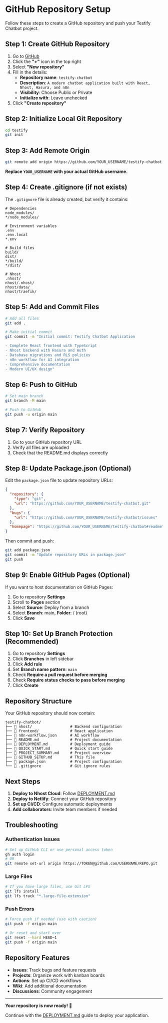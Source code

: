 # GitHub Repository Setup

Follow these steps to create a GitHub repository and push your Testify Chatbot project.

## Step 1: Create GitHub Repository

1. Go to [GitHub](https://github.com)
2. Click the **"+"** icon in the top right
3. Select **"New repository"**
4. Fill in the details:
   - **Repository name**: `testify-chatbot`
   - **Description**: `A modern chatbot application built with React, Nhost, Hasura, and n8n`
   - **Visibility**: Choose Public or Private
   - **Initialize with**: Leave unchecked
5. Click **"Create repository"**

## Step 2: Initialize Local Git Repository

```bash
cd testify
git init
```

## Step 3: Add Remote Origin

```bash
git remote add origin https://github.com/YOUR_USERNAME/testify-chatbot.git
```

**Replace `YOUR_USERNAME` with your actual GitHub username.**

## Step 4: Create .gitignore (if not exists)

The `.gitignore` file is already created, but verify it contains:

```gitignore
# Dependencies
node_modules/
*/node_modules/

# Environment variables
.env
.env.local
*.env

# Build files
build/
dist/
*/build/
*/dist/

# Nhost
.nhost/
nhost/.nhost/
nhost/data/
nhost/traefik/
```

## Step 5: Add and Commit Files

```bash
# Add all files
git add .

# Make initial commit
git commit -m "Initial commit: Testify Chatbot Application

- Complete React frontend with TypeScript
- Nhost backend with Hasura and Auth
- Database migrations and RLS policies
- n8n workflow for AI integration
- Comprehensive documentation
- Modern UI/UX design"
```

## Step 6: Push to GitHub

```bash
# Set main branch
git branch -M main

# Push to GitHub
git push -u origin main
```

## Step 7: Verify Repository

1. Go to your GitHub repository URL
2. Verify all files are uploaded
3. Check that the README.md displays correctly

## Step 8: Update Package.json (Optional)

Edit the `package.json` file to update repository URLs:

```json
{
  "repository": {
    "type": "git",
    "url": "https://github.com/YOUR_USERNAME/testify-chatbot.git"
  },
  "bugs": {
    "url": "https://github.com/YOUR_USERNAME/testify-chatbot/issues"
  },
  "homepage": "https://github.com/YOUR_USERNAME/testify-chatbot#readme"
}
```

Then commit and push:

```bash
git add package.json
git commit -m "Update repository URLs in package.json"
git push
```

## Step 9: Enable GitHub Pages (Optional)

If you want to host documentation on GitHub Pages:

1. Go to repository **Settings**
2. Scroll to **Pages** section
3. Select **Source**: Deploy from a branch
4. Select **Branch**: main, **Folder**: / (root)
5. Click **Save**

## Step 10: Set Up Branch Protection (Recommended)

1. Go to repository **Settings**
2. Click **Branches** in left sidebar
3. Click **Add rule**
4. Set **Branch name pattern**: `main`
5. Check **Require a pull request before merging**
6. Check **Require status checks to pass before merging**
7. Click **Create**

## Repository Structure

Your GitHub repository should now contain:

```
testify-chatbot/
├── 📁 nhost/                 # Backend configuration
├── 📁 frontend/              # React application
├── 📄 n8n-workflow.json      # AI workflow
├── 📄 README.md              # Project documentation
├── 📄 DEPLOYMENT.md          # Deployment guide
├── 📄 QUICK_START.md         # Quick start guide
├── 📄 PROJECT_SUMMARY.md     # Project overview
├── 📄 GITHUB_SETUP.md        # This file
├── 📄 package.json           # Project configuration
└── 📄 .gitignore             # Git ignore rules
```

## Next Steps

1. **Deploy to Nhost Cloud**: Follow [DEPLOYMENT.md](DEPLOYMENT.md)
2. **Deploy to Netlify**: Connect your GitHub repository
3. **Set up CI/CD**: Configure automatic deployments
4. **Add collaborators**: Invite team members if needed

## Troubleshooting

### Authentication Issues
```bash
# Set up GitHub CLI or use personal access token
gh auth login
# OR
git remote set-url origin https://TOKEN@github.com/USERNAME/REPO.git
```

### Large Files
```bash
# If you have large files, use Git LFS
git lfs install
git lfs track "*.large-file-extension"
```

### Push Errors
```bash
# Force push if needed (use with caution)
git push -f origin main

# Or reset and start over
git reset --hard HEAD~1
git push -f origin main
```

## Repository Features

- **Issues**: Track bugs and feature requests
- **Projects**: Organize work with kanban boards
- **Actions**: Set up CI/CD workflows
- **Wiki**: Add additional documentation
- **Discussions**: Community engagement

---

**Your repository is now ready!** 🎉

Continue with the [DEPLOYMENT.md](DEPLOYMENT.md) guide to deploy your application.
